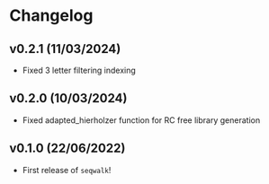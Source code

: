 # Changelog

## v0.2.1 (11/03/2024)

- Fixed 3 letter filtering indexing

## v0.2.0 (10/03/2024)

- Fixed adapted_hierholzer function for RC free library generation


## v0.1.0 (22/06/2022)

- First release of `seqwalk`!